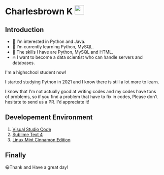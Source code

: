 # Charlesbrown K <img src="https://media.giphy.com/media/hvRJCLFzcasrR4ia7z/giphy.gif" width="30px">
## Introduction
- 👀 I’m interested in Python and Java.
- 🌱 I’m currently learning Python, MySQL.
- 🔧 The skills I have are Python, MySQL and HTML.
- 🔥 I want to become a data scientist who can handle servers and databases.

I'm a highschool student now!

I started studying Python in 2021 and I know there is still a lot more to learn.

I know that I'm not actually good at writing codes and my codes have tons of problems, so if you find a problem that have to fix in codes, Please don't hesitate to send us a PR. I'd appreciate it!


## Developement Environment

1. [Visual Studio Code](https://code.visualstudio.com/#alt-downloads/)
2. [Sublime Text 4](https://www.sublimetext.com/)
3. [Linux Mint Cinnamon Edition](https://www.linuxmint.com/download.php)


## Finally

😀Thank and Have a great day!
